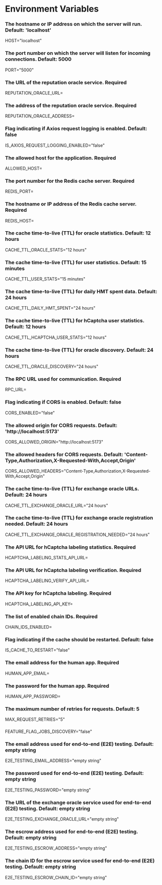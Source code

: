 # Environment Variables

### The hostname or IP address on which the server will run. Default: 'localhost'
HOST="localhost"

### The port number on which the server will listen for incoming connections. Default: 5000
PORT="5000"

### The URL of the reputation oracle service. Required
REPUTATION_ORACLE_URL=

### The address of the reputation oracle service. Required
REPUTATION_ORACLE_ADDRESS=

### Flag indicating if Axios request logging is enabled. Default: false
IS_AXIOS_REQUEST_LOGGING_ENABLED="false"

### The allowed host for the application. Required
ALLOWED_HOST=

### The port number for the Redis cache server. Required
REDIS_PORT=

### The hostname or IP address of the Redis cache server. Required
REDIS_HOST=

### The cache time-to-live (TTL) for oracle statistics. Default: 12 hours
CACHE_TTL_ORACLE_STATS="12 hours"

### The cache time-to-live (TTL) for user statistics. Default: 15 minutes
CACHE_TTL_USER_STATS="15 minutes"

### The cache time-to-live (TTL) for daily HMT spent data. Default: 24 hours
CACHE_TTL_DAILY_HMT_SPENT="24 hours"

### The cache time-to-live (TTL) for hCaptcha user statistics. Default: 12 hours
CACHE_TTL_HCAPTCHA_USER_STATS="12 hours"

### The cache time-to-live (TTL) for oracle discovery. Default: 24 hours
CACHE_TTL_ORACLE_DISCOVERY="24 hours"

### The RPC URL used for communication. Required
RPC_URL=

### Flag indicating if CORS is enabled. Default: false
CORS_ENABLED="false"

### The allowed origin for CORS requests. Default: 'http://localhost:5173'
CORS_ALLOWED_ORIGIN="http://localhost:5173"

### The allowed headers for CORS requests. Default: 'Content-Type,Authorization,X-Requested-With,Accept,Origin'
CORS_ALLOWED_HEADERS="Content-Type,Authorization,X-Requested-With,Accept,Origin"

### The cache time-to-live (TTL) for exchange oracle URLs. Default: 24 hours
CACHE_TTL_EXCHANGE_ORACLE_URL="24 hours"

### The cache time-to-live (TTL) for exchange oracle registration needed. Default: 24 hours
CACHE_TTL_EXCHANGE_ORACLE_REGISTRATION_NEEDED="24 hours"

### The API URL for hCaptcha labeling statistics. Required
HCAPTCHA_LABELING_STATS_API_URL=

### The API URL for hCaptcha labeling verification. Required
HCAPTCHA_LABELING_VERIFY_API_URL=

### The API key for hCaptcha labeling. Required
HCAPTCHA_LABELING_API_KEY=

### The list of enabled chain IDs. Required
CHAIN_IDS_ENABLED=

### Flag indicating if the cache should be restarted. Default: false
IS_CACHE_TO_RESTART="false"

### The email address for the human app. Required
HUMAN_APP_EMAIL=

### The password for the human app. Required
HUMAN_APP_PASSWORD=

### The maximum number of retries for requests. Default: 5
MAX_REQUEST_RETRIES="5"

### 
FEATURE_FLAG_JOBS_DISCOVERY="false"

### The email address used for end-to-end (E2E) testing. Default: empty string
E2E_TESTING_EMAIL_ADDRESS="empty string"

### The password used for end-to-end (E2E) testing. Default: empty string
E2E_TESTING_PASSWORD="empty string"

### The URL of the exchange oracle service used for end-to-end (E2E) testing. Default: empty string
E2E_TESTING_EXCHANGE_ORACLE_URL="empty string"

### The escrow address used for end-to-end (E2E) testing. Default: empty string
E2E_TESTING_ESCROW_ADDRESS="empty string"

### The chain ID for the escrow service used for end-to-end (E2E) testing. Default: empty string
E2E_TESTING_ESCROW_CHAIN_ID="empty string"

